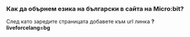 ### Как да обърнем езика на български в сайта на Micro:bit?

След като заредите страницата добавете към url линка **?liveforcelang=bg**